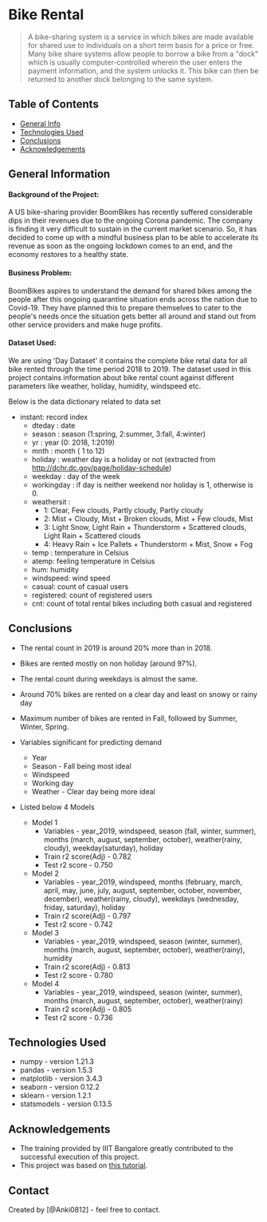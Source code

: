 # Bike Rental
> A bike-sharing system is a service in which bikes are made available for shared use to individuals on a short term basis for a price or free. Many bike share systems allow people to borrow a bike from a "dock" which is usually computer-controlled wherein the user enters the payment information, and the system unlocks it. This bike can then be returned to another dock belonging to the same system.


## Table of Contents
* [General Info](#general-information)
* [Technologies Used](#technologies-used)
* [Conclusions](#conclusions)
* [Acknowledgements](#acknowledgements)

<!-- You can include any other section that is pertinent to your problem -->

## General Information
#### Background of the Project:
A US bike-sharing provider BoomBikes has recently suffered considerable dips in their revenues due to the ongoing Corona pandemic. The company is finding it very difficult to sustain in the current market scenario. So, it has decided to come up with a mindful business plan to be able to accelerate its revenue as soon as the ongoing lockdown comes to an end, and the economy restores to a healthy state. 

#### Business Problem:
BoomBikes aspires to understand the demand for shared bikes among the people after this ongoing quarantine situation ends across the nation due to Covid-19. They have planned this to prepare themselves to cater to the people's needs once the situation gets better all around and stand out from other service providers and make huge profits.


#### Dataset Used:
We are using 'Day Dataset' it contains the complete bike retal data for all bike rented through the time period 2018 to 2019.
The dataset used in this project contains information about bike rental count against different parameters like weather, holiday, humidity, windspeed etc.

Below is the data dictionary related to data set
- instant: record index
	- dteday : date
	- season : season (1:spring, 2:summer, 3:fall, 4:winter)
	- yr : year (0: 2018, 1:2019)
	- mnth : month ( 1 to 12)
	- holiday : weather day is a holiday or not (extracted from http://dchr.dc.gov/page/holiday-schedule)
	- weekday : day of the week
	- workingday : if day is neither weekend nor holiday is 1, otherwise is 0.
	- weathersit : 
		- 1: Clear, Few clouds, Partly cloudy, Partly cloudy
		- 2: Mist + Cloudy, Mist + Broken clouds, Mist + Few clouds, Mist
		- 3: Light Snow, Light Rain + Thunderstorm + Scattered clouds, Light Rain + Scattered clouds
		- 4: Heavy Rain + Ice Pallets + Thunderstorm + Mist, Snow + Fog
	- temp : temperature in Celsius
	- atemp: feeling temperature in Celsius
	- hum: humidity
	- windspeed: wind speed
	- casual: count of casual users
	- registered: count of registered users
	- cnt: count of total rental bikes including both casual and registered

## Conclusions

- The rental count in 2019 is around 20% more than in 2018.
- Bikes are rented mostly on non holiday (around 97%).
- The rental count during weekdays is almost the same. 
- Around 70% bikes are rented on a clear day and least on snowy or rainy day
- Maximum number of bikes are rented in Fall, followed by Summer, Winter, Spring.

- Variables significant for predicting demand
    - Year
    - Season - Fall being most ideal
    - Windspeed
    - Working day
    - Weather - Clear day being more ideal

- Listed below 4 Models
    - Model 1 
        - Variables - year_2019, windspeed, season (fall, winter, summer), months (march, august, september, october), weather(rainy, cloudy), weekday(saturday), holiday
        - Train r2 score(Adj) - 0.782
        - Test r2 score - 0.750
    - Model 2 
        - Variables - year_2019, windspeed, months (february, march, april, may, june, july, august, september, october, november, december), weather(rainy, cloudy), weekdays (wednesday, friday, saturday), holiday
        - Train r2 score(Adj) - 0.797
        - Test r2 score - 0.742
    - Model 3 
        - Variables - year_2019, windspeed, season (winter, summer), months (march, august, september, october), weather(rainy), humidity
        - Train r2 score(Adj) - 0.813
        - Test r2 score - 0.780
    - Model 4 
        - Variables - year_2019, windspeed, season (winter, summer), months (march, august, september, october), weather(rainy)
        - Train r2 score(Adj) - 0.805
        - Test r2 score - 0.736

## Technologies Used
- numpy - version 1.21.3
- pandas - version 1.5.3
- matplotlib - version 3.4.3
- seaborn - version 0.12.2
- sklearn - version 1.2.1
- statsmodels - version 0.13.5

## Acknowledgements
- The training provided by IIIT Bangalore greatly contributed to the successful execution of this project.
- This project was based on [this tutorial](https://learn.upgrad.com/course/4617/segment/27465/225458/689472/3488520).


## Contact
Created by [@Anki0812] - feel free to contact.



